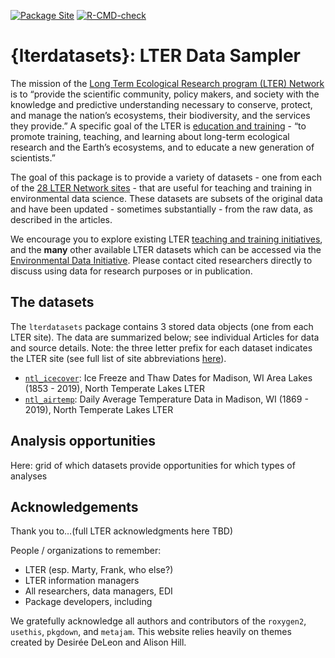 
<!-- badges: start -->

[![Package
Site](https://github.com/NCEAS/lterdatasampler/workflows/pkgdown/badge.svg)](https://github.com/NCEAS/lterdatasampler/actions)
[![R-CMD-check](https://github.com/lter/lterdatasampler/workflows/R-CMD-check/badge.svg)](https://github.com/lter/lterdatasampler/actions)
<!-- badges: end -->

# {lterdatasets}: LTER Data Sampler

The mission of the [Long Term Ecological Research program (LTER)
Network](https://lternet.edu/) is to “provide the scientific community,
policy makers, and society with the knowledge and predictive
understanding necessary to conserve, protect, and manage the nation’s
ecosystems, their biodiversity, and the services they provide.” A
specific goal of the LTER is [education and
training](https://lternet.edu/education-and-training/) - “to promote
training, teaching, and learning about long-term ecological research and
the Earth’s ecosystems, and to educate a new generation of scientists.”

The goal of this package is to provide a variety of datasets - one from
each of the [28 LTER Network sites](https://lternet.edu/site/) - that
are useful for teaching and training in environmental data science.
These datasets are subsets of the original data and have been updated -
sometimes substantially - from the raw data, as described in the
articles.

We encourage you to explore existing LTER [teaching and training
initiatives](https://lternet.edu/education-and-training/), and the
**many** other available LTER datasets which can be accessed via the
[Environmental Data
Initiative](https://environmentaldatainitiative.org/). Please contact
cited researchers directly to discuss using data for research purposes
or in publication.

## The datasets

The `lterdatasets` package contains 3 stored data objects (one from each
LTER site). The data are summarized below; see individual Articles for
data and source details. Note: the three letter prefix for each dataset
indicates the LTER site (see full list of site abbreviations
[here](https://lternet.edu/site/)).

-   [`ntl_icecover`](): Ice Freeze and Thaw Dates for Madison, WI Area
    Lakes (1853 - 2019), North Temperate Lakes LTER
-   [`ntl_airtemp`](): Daily Average Temperature Data in Madison, WI
    (1869 - 2019), North Temperate Lakes LTER

## Analysis opportunities

Here: grid of which datasets provide opportunities for which types of
analyses

## Acknowledgements

Thank you to…(full LTER acknowledgments here TBD)

People / organizations to remember:

-   LTER (esp. Marty, Frank, who else?)
-   LTER information managers
-   All researchers, data managers, EDI
-   Package developers, including

We gratefully acknowledge all authors and contributors of the
`roxygen2`, `usethis`, `pkgdown`, and `metajam`. This website relies
heavily on themes created by Desirée DeLeon and Alison Hill.
